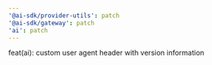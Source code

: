 ```yaml
---
'@ai-sdk/provider-utils': patch
'@ai-sdk/gateway': patch
'ai': patch
---
```


feat(ai): custom user agent header with version information
